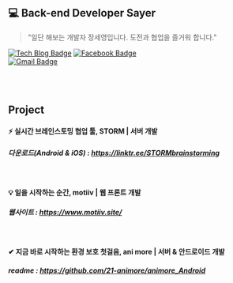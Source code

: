 ## 💻 Back-end Developer Sayer
> "일단 해보는 개발자 장세영입니다. 도전과 협업을 즐거워 합니다."

[![Tech Blog Badge](http://img.shields.io/badge/-Tech%20blog-black?style=flat-square&logo=tistory&link=https://say-young.tistory.com/)](https://say-young.tistory.com/)	
[![Facebook Badge](https://img.shields.io/badge/facebook-1877f2?style=flat-square&logo=facebook&logoColor=white&link=https://www.facebook.com/say.is.fine)](https://www.facebook.com/say.is.fine)	
[![Gmail Badge](https://img.shields.io/badge/Gmail-d14836?style=flat-square&logo=Gmail&logoColor=white&link=mailto:sayer.dev@gmail.com)](mailto:sayer.dev@gmail.com)


<br>
<br>

## Project

#### ⚡ 실시간 브레인스토밍 협업 툴, STORM | 서버 개발
##### 다운로드(Android & iOS) : https://linktr.ee/STORMbrainstorming

<br>

#### 💡 일을 시작하는 순간, motiiv | 웹 프론트 개발
##### 웹사이트 : https://www.motiiv.site/

<br>

#### ✔ 지금 바로 시작하는 환경 보호 첫걸음, ani more | 서버 & 안드로이드 개발
##### readme : https://github.com/21-animore/animore_Android
